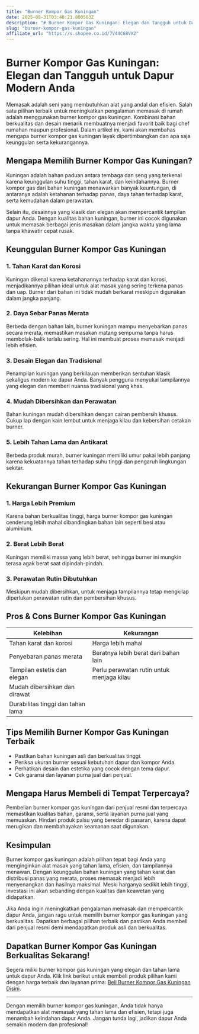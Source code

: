 ```yaml
---
title: "Burner Kompor Gas Kuningan"
date: 2025-08-31T03:48:21.800563Z
description: "# Burner Kompor Gas Kuningan: Elegan dan Tangguh untuk Dapur Modern Anda..."
slug: "burner-kompor-gas-kuningan"
affiliate_url: "https://s.shopee.co.id/7V44C68VX2"
---
```

# Burner Kompor Gas Kuningan: Elegan dan Tangguh untuk Dapur Modern Anda

Memasak adalah seni yang membutuhkan alat yang andal dan efisien. Salah satu pilihan terbaik untuk meningkatkan pengalaman memasak di rumah adalah menggunakan burner kompor gas kuningan. Kombinasi bahan berkualitas dan desain menarik membuatnya menjadi favorit baik bagi chef rumahan maupun profesional. Dalam artikel ini, kami akan membahas mengapa burner kompor gas kuningan layak dipertimbangkan dan apa saja keunggulan serta kekurangannya.

## Mengapa Memilih Burner Kompor Gas Kuningan?

Kuningan adalah bahan paduan antara tembaga dan seng yang terkenal karena keunggulan suhu tinggi, tahan karat, dan keindahannya. Burner kompor gas dari bahan kuningan menawarkan banyak keuntungan, di antaranya adalah ketahanan terhadap panas, daya tahan terhadap karat, serta kemudahan dalam perawatan.

Selain itu, desainnya yang klasik dan elegan akan mempercantik tampilan dapur Anda. Dengan kualitas bahan kuningan, burner ini cocok digunakan untuk memasak berbagai jenis masakan dalam jangka waktu yang lama tanpa khawatir cepat rusak.

## Keunggulan Burner Kompor Gas Kuningan

### 1. Tahan Karat dan Korosi

Kuningan dikenal karena ketahanannya terhadap karat dan korosi, menjadikannya pilihan ideal untuk alat masak yang sering terkena panas dan uap. Burner dari bahan ini tidak mudah berkarat meskipun digunakan dalam jangka panjang.

### 2. Daya Sebar Panas Merata

Berbeda dengan bahan lain, burner kuningan mampu menyebarkan panas secara merata, memastikan masakan matang sempurna tanpa harus membolak-balik terlalu sering. Hal ini membuat proses memasak menjadi lebih efisien.

### 3. Desain Elegan dan Tradisional

Penampilan kuningan yang berkilauan memberikan sentuhan klasik sekaligus modern ke dapur Anda. Banyak pengguna menyukai tampilannya yang elegan dan memberi nuansa tradisional yang khas.

### 4. Mudah Dibersihkan dan Perawatan

Bahan kuningan mudah dibersihkan dengan cairan pembersih khusus. Cukup lap dengan kain lembut untuk menjaga kilau dan kebersihan cetakan burner.

### 5. Lebih Tahan Lama dan Antikarat

Berbeda produk murah, burner kuningan memiliki umur pakai lebih panjang karena kekuatannya tahan terhadap suhu tinggi dan pengaruh lingkungan sekitar.

## Kekurangan Burner Kompor Gas Kuningan

### 1. Harga Lebih Premium

Karena bahan berkualitas tinggi, harga burner kompor gas kuningan cenderung lebih mahal dibandingkan bahan lain seperti besi atau aluminium.

### 2. Berat Lebih Berat

Kuningan memiliki massa yang lebih berat, sehingga burner ini mungkin terasa agak berat saat dipindah-pindah.

### 3. Perawatan Rutin Dibutuhkan

Meskipun mudah dibersihkan, untuk menjaga tampilannya tetap mengkilap diperlukan perawatan rutin dan pembersihan khusus.

## Pros & Cons Burner Kompor Gas Kuningan

| Kelebihan                                            | Kekurangan                                              |
| ----------------------------------------------------- | --------------------------------------------------------|
| Tahan karat dan korosi                              | Harga lebih mahal                                    |
| Penyebaran panas merata                              | Beratnya lebih berat dari bahan lain                   |
| Tampilan estetis dan elegan                          | Perlu perawatan rutin untuk menjaga kilau             |
| Mudah dibersihkan dan dirawat                        |                                                     |
| Durabilitas tinggi dan tahan lama                   |                                                     |

## Tips Memilih Burner Kompor Gas Kuningan Terbaik

- Pastikan bahan kuningan asli dan berkualitas tinggi.
- Periksa ukuran burner sesuai kebutuhan dapur dan kompor Anda.
- Perhatikan desain dan estetika yang cocok dengan tema dapur.
- Cek garansi dan layanan purna jual dari penjual.

## Mengapa Harus Membeli di Tempat Terpercaya?

Pembelian burner kompor gas kuningan dari penjual resmi dan terpercaya memastikan kualitas bahan, garansi, serta layanan purna jual yang memuaskan. Hindari produk palsu yang beredar di pasaran, karena dapat merugikan dan membahayakan keamanan saat digunakan.

## Kesimpulan

Burner kompor gas kuningan adalah pilihan tepat bagi Anda yang menginginkan alat masak yang tahan lama, efisien, dan tampilannya menawan. Dengan keunggulan bahan kuningan yang tahan karat dan distribusi panas yang merata, proses memasak menjadi lebih menyenangkan dan hasilnya maksimal. Meski harganya sedikit lebih tinggi, investasi ini akan sebanding dengan kualitas dan keawetan yang didapatkan.

Jika Anda ingin meningkatkan pengalaman memasak dan mempercantik dapur Anda, jangan ragu untuk memilih burner kompor gas kuningan yang berkualitas. Dapatkan berbagai pilihan terbaik dan pastikan Anda membeli dari penjual resmi demi mendapatkan produk asli dan berkualitas.

## Dapatkan Burner Kompor Gas Kuningan Berkualitas Sekarang!

Segera miliki burner kompor gas kuningan yang elegan dan tahan lama untuk dapur Anda. Klik link berikut untuk membeli produk pilihan kami dengan harga terbaik dan layanan prima: [Beli Burner Kompor Gas Kuningan Disini](https://s.shopee.co.id/7V44C68VX2).

---

Dengan memilih burner kompor gas kuningan, Anda tidak hanya mendapatkan alat memasak yang tahan lama dan efisien, tetapi juga menambah keindahan dapur Anda. Jangan tunda lagi, jadikan dapur Anda semakin modern dan profesional!